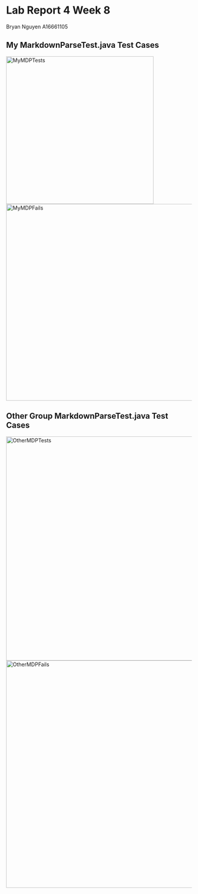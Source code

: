 # Lab Report 4 Week 8

Bryan Nguyen A16661105

## My MarkdownParseTest.java Test Cases

<img width="400" alt="MyMDPTests" src="https://user-images.githubusercontent.com/97714611/155679989-fd246329-8d36-47b1-9b12-70518f076b16.png">
<img width="533" alt="MyMDPFails" src="https://user-images.githubusercontent.com/97714611/155680138-ec8b5545-bbc2-4e55-bc0c-3ced7d845ec5.png">


## Other Group MarkdownParseTest.java Test Cases

<img width="607" alt="OtherMDPTests" src="https://user-images.githubusercontent.com/97714611/155680162-5dede1c3-4786-4ed7-a434-431c5f7d8531.png">
<img width="616" alt="OtherMDPFails" src="https://user-images.githubusercontent.com/97714611/155680175-48b5e3aa-a8ce-46fc-8690-4bf6aa4caa14.png">
